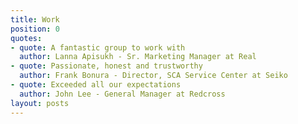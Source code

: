 ```yaml
---
title: Work
position: 0
quotes:
- quote: A fantastic group to work with
  author: Lanna Apisukh - Sr. Marketing Manager at Real
- quote: Passionate, honest and trustworthy
  author: Frank Bonura - Director, SCA Service Center at Seiko
- quote: Exceeded all our expectations
  author: John Lee - General Manager at Redcross
layout: posts
---
```


